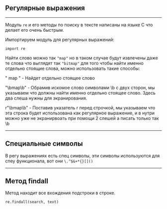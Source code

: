 Регулярные выражения
---
---

Модуль `re` и его методы по поиску в тексте написаны на языке C что 
делает его очень быстрым.

Импортируем модуль для регулярных выражений:

    import re

Найти слово можно так `"map"` но в таком случае будут извлечены даже те 
слова что выглядят так `"bitmap"` для того чтобы найти именно отдельно 
стоящие слова, можно использовать такие способы:

" map " - Найдет отдельно стоящее слово

"\\bmap\\b" - Обрамив искомое слово символами \\b с двух сторон, мы 
указываем что должны найти именно отдельно стоящее слово. Здесь два слеша
нужны для экранирования.

r"\bmap\b" - Поставив указатель r перед строчкой, мы указываем что эта строка
будет использована как регулярное выражение, и в нутри можно уже не 
экранирвоать при помощи 2 слешей а писать только так \b

---

Специальные символы
---

В регу выражениях есть спец символы, эти символы используются для спеу 
функционала, вот они `\.^$&+*{}[]()`


---

Метод findall
---

Метод находит все вхождения подстроки в строке.

    re.findall(search, text)



















